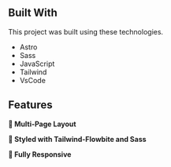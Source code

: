 ## Built With

This project was built using these technologies.

- Astro
- Sass
- JavaScript
- Tailwind
- VsCode

## Features

**📖 Multi-Page Layout**

**🎨 Styled with Tailwind-Flowbite and Sass**

**📱 Fully Responsive**
